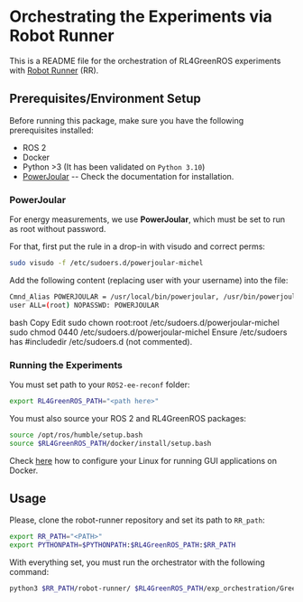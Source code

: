 # Orchestrating the Experiments via Robot Runner

This is a README file for the orchestration of RL4GreenROS experiments with [Robot Runner](https://github.com/IntelAgir-Research-Group/robot-runner/tree/distributed-rr) (RR). 

## Prerequisites/Environment Setup

Before running this package, make sure you have the following prerequisites installed:

- ROS 2
- Docker
- Python >3 (It has been validated on `Python 3.10`)
- [PowerJoular](https://github.com/joular/powerjoular) -- Check the documentation for installation.


### PowerJoular

For energy measurements, we use **PowerJoular**, which must be set to run as root without password.

For that, first put the rule in a drop-in with visudo and correct perms:

```bash
sudo visudo -f /etc/sudoers.d/powerjoular-michel
```

Add the following content (replacing user with your username) into the file:

```bash
Cmnd_Alias POWERJOULAR = /usr/local/bin/powerjoular, /usr/bin/powerjoular
user ALL=(root) NOPASSWD: POWERJOULAR
```

bash
Copy
Edit
sudo chown root:root /etc/sudoers.d/powerjoular-michel
sudo chmod 0440 /etc/sudoers.d/powerjoular-michel
Ensure /etc/sudoers has #includedir /etc/sudoers.d (not commented).


### Running the Experiments

You must set path to your `ROS2-ee-reconf` folder:

```bash
export RL4GreenROS_PATH="<path here>"
```

You must also source your ROS 2 and RL4GreenROS packages:

```bash
source /opt/ros/humble/setup.bash
source $RL4GreenROS_PATH/docker/install/setup.bash
```

Check [here](../../#running-gui-from-docker) how to configure your Linux for running GUI applications on Docker.

## Usage

Please, clone the robot-runner repository and set its path to `RR_path`:

```bash
export RR_PATH="<PATH>"
export PYTHONPATH=$PYTHONPATH:$RL4GreenROS_PATH:$RR_PATH
```

With everything set, you must run the orchestrator with the following command:

```bash
python3 $RR_PATH/robot-runner/ $RL4GreenROS_PATH/exp_orchestration/GreenROS-RR-reconf.py
```